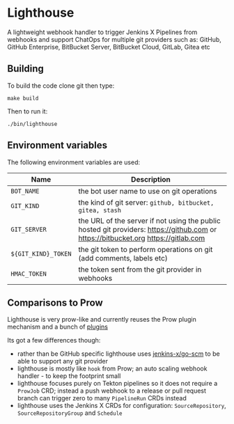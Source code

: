 # Lighthouse

A lightweight webhook handler to trigger Jenkins X Pipelines from webhooks and support ChatOps for multiple git providers such as: GitHub, GitHub Enterprise, BitBucket Server, BitBucket Cloud, GitLab, Gitea etc

## Building

To build the code clone git then type:

    make build
    
Then to run it:

    ./bin/lighthouse


## Environment variables

The following environment variables are used:

| Name  |  Description |
| ------------- | ------------- |
| `BOT_NAME` | the bot user name to use on git operations |
| `GIT_KIND` | the kind of git server: `github, bitbucket, gitea, stash` |
| `GIT_SERVER` | the URL of the server if not using the public hosted git providers: https://github.com or https://bitbucket.org https://gitlab.com |
| `${GIT_KIND}_TOKEN` | the git token to perform operations on git (add comments, labels etc) |
| `HMAC_TOKEN` | the token sent from the git provider in webhooks |

    
## Comparisons to Prow

Lighthouse is very prow-like and currently reuses the Prow plugin mechanism and a bunch of [plugins]()

Its got a few differences though:

* rather than be GitHub specific lighthouse uses [jenkins-x/go-scm](https://github.com/jenkins-x/go-scm) to be able to support any git provider 
* lighthouse is mostly like `hook` from Prow; an auto scaling webhook handler - to keep the footprint small
* lighthouse focuses purely on Tekton pipelines so it does not require a `ProwJob` CRD; instead a push webhook to a release or pull request branch can trigger zero to many `PipelineRun` CRDs instead
* lighthouse uses the Jenkins X CRDs for configuration: `SourceRepository`, `SourceRepositoryGroup` and `Schedule`       